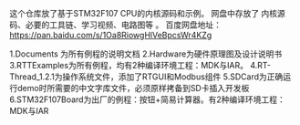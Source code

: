 这个仓库放了基于STM32F107 CPU的内核源码和示例。 网盘中存放了 内核源码、必要的工具链、学习视频、电路图等 。 百度网盘地址：
 https://pan.baidu.com/s/1Oa8RiowgHlVeBpcsWr4KZg

1.Documents 为所有例程的说明文档
2.Hardware为硬件原理图及设计说明书
3.RTTExamples为所有例程，均有2种编译环境工程：MDK与IAR。
4.RT-Thread_1.2.1为操作系统文件，添加了RTGUI和Modbus组件
5.SDCard为正确运行demo时所需要的中文字库文件，必须原样拷备到SD卡插入开发板
6.STM32F107Board为出厂的例程：按钮+简易计算器。有2种编译环境工程：MDK与IAR